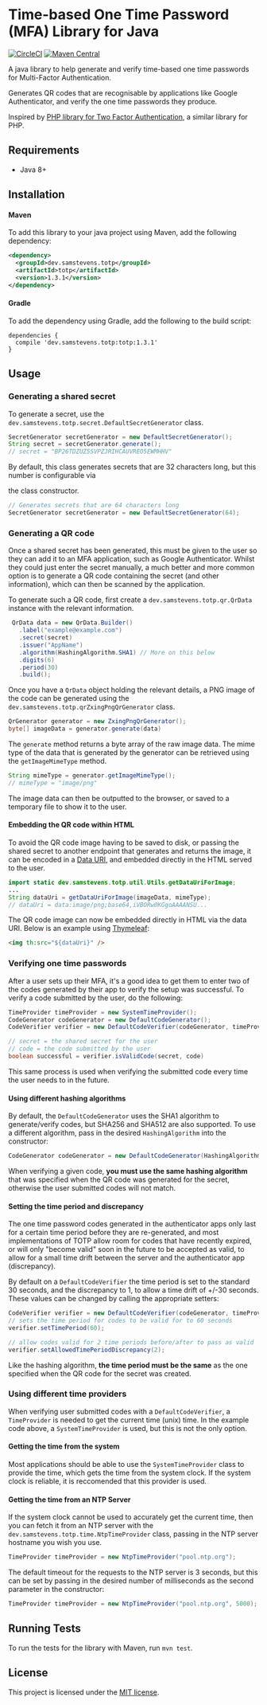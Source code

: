 # Time-based One Time Password (MFA) Library for Java

[![CircleCI](https://circleci.com/gh/samdjstevens/java-totp/tree/master.svg?style=svg&circle-token=10b865d8ba6091caba7a73a5a2295bd642ab79d5)](https://circleci.com/gh/samdjstevens/java-totp/tree/master) [![Maven Central](https://img.shields.io/maven-central/v/dev.samstevens.totp/totp.svg?label=Maven%20Central)](https://search.maven.org/search?q=g:%22dev.samstevens.totp%22%20AND%20a:%22totp%22)

A java library to help generate and verify time-based one time passwords for Multi-Factor Authentication.

Generates QR codes that are recognisable by applications like Google Authenticator, and verify the one time passwords they produce.

Inspired by [PHP library for Two Factor Authentication](https://github.com/RobThree/TwoFactorAuth), a similar library for PHP.

## Requirements

- Java 8+



## Installation

#### Maven

To add this library to your java project using Maven, add the following dependency:

```xml
<dependency>
  <groupId>dev.samstevens.totp</groupId>
  <artifactId>totp</artifactId>
  <version>1.3.1</version>
</dependency>
```

#### Gradle

To add the dependency using Gradle, add the following to the build script:

```
dependencies {
  compile 'dev.samstevens.totp:totp:1.3.1'
}
```



## Usage

### Generating a shared secret

To generate a secret, use the `dev.samstevens.totp.secret.DefaultSecretGenerator` class.
```java
SecretGenerator secretGenerator = new DefaultSecretGenerator();
String secret = secretGenerator.generate();
// secret = "BP26TDZUZ5SVPZJRIHCAUVREO5EWMHHV"
```

By default, this class generates secrets that are 32 characters long, but this number is configurable via

the class constructor.

```java
// Generates secrets that are 64 characters long
SecretGenerator secretGenerator = new DefaultSecretGenerator(64);
```



### Generating a QR code

Once a shared secret has been generated, this must be given to the user so they can add it to an MFA application, such as Google Authenticator. Whilst they could just enter the secret manually, a much better and more common option is to generate a QR code containing the secret (and other information), which can then be scanned by the application.

To generate such a QR code, first create a `dev.samstevens.totp.qr.QrData` instance with the relevant information.

```java
 QrData data = new QrData.Builder()
   .label("example@example.com")
   .secret(secret)
   .issuer("AppName")
   .algorithm(HashingAlgorithm.SHA1) // More on this below
   .digits(6)
   .period(30)
   .build();
```

Once you have a `QrData` object holding the relevant details, a PNG image of the code can be generated using the `dev.samstevens.totp.qrZxingPngQrGenerator` class.

```java
QrGenerator generator = new ZxingPngQrGenerator();
byte[] imageData = generator.generate(data)
```

The `generate` method returns a byte array of the raw image data. The mime type of the data that is generated by the generator can be retrieved using the `getImageMimeType` method.

```java
String mimeType = generator.getImageMimeType();
// mimeType = "image/png"
```

The image data can then be outputted to the browser, or saved to a temporary file to show it to the user.

#### Embedding the QR code within HTML

To avoid the QR code image having to be saved to disk, or passing the shared secret to another endpoint that generates and returns the image, it can be encoded in a [Data URI](https://developer.mozilla.org/en-US/docs/Web/HTTP/Basics_of_HTTP/Data_URIs), and embedded directly in the HTML served to the user.

```java
import static dev.samstevens.totp.util.Utils.getDataUriForImage;
...
String dataUri = getDataUriForImage(imageData, mimeType);
// dataUri = data:image/png;base64,iVBORw0KGgoAAAANSU...
```

The QR code image can now be embedded directly in HTML via the data URI. Below is an example using [Thymeleaf](https://www.thymeleaf.org/):

```html
<img th:src="${dataUri}" />
```



### Verifying one time passwords

After a user sets up their MFA, it's a good idea to get them to enter two of the codes generated by their app to verify the setup was successful. To verify a code submitted by the user, do the following:

```java
TimeProvider timeProvider = new SystemTimeProvider();
CodeGenerator codeGenerator = new DefaultCodeGenerator();
CodeVerifier verifier = new DefaultCodeVerifier(codeGenerator, timeProvider);

// secret = the shared secret for the user
// code = the code submitted by the user
boolean successful = verifier.isValidCode(secret, code)
```

This same process is used when verifying the submitted code every time the user needs to in the future.

#### Using different hashing algorithms

By default, the `DefaultCodeGenerator` uses the SHA1 algorithm to generate/verify codes, but SHA256 and SHA512 are also supported. To use a different algorithm, pass in the desired `HashingAlgorithm` into the constructor:

```java
CodeGenerator codeGenerator = new DefaultCodeGenerator(HashingAlgorithm.SHA512);
```

When verifying a given code, **you must use the same hashing algorithm** that was specified when the QR code was generated for the secret, otherwise the user submitted codes will not match.

#### Setting the time period and discrepancy

The one time password codes generated in the authenticator apps only last for a certain time period before they are re-generated, and most implementations of TOTP allow room for codes that have recently expired, or will only "become valid" soon in the future to be accepted as valid, to allow for a small time drift between the server and the authenticator app (discrepancy).

By default on a `DefaultCodeVerifier` the time period is set to the standard 30 seconds, and the discrepancy to 1, to allow a time drift of +/-30 seconds. These values can be changed by calling the appropriate setters:

```java
CodeVerifier verifier = new DefaultCodeVerifier(codeGenerator, timeProvider);
// sets the time period for codes to be valid for to 60 seconds
verifier.setTimePeriod(60);

// allow codes valid for 2 time periods before/after to pass as valid
verifier.setAllowedTimePeriodDiscrepancy(2);
```

Like the hashing algorithm, **the time period must be the same** as the one specified when the QR code for the secret was created.



### Using different time providers

When verifying user submitted codes with a `DefaultCodeVerifier`, a `TimeProvider` is needed to get the current time (unix) time. In the example code above, a `SystemTimeProvider` is used, but this is not the only option.

#### Getting the time from the system

Most applications should be able to use the `SystemTimeProvider` class to provide the time, which gets the time from the system clock.  If the system clock is reliable, it is reccomended that this provider is used.


#### Getting the time from an NTP Server

If the system clock cannot be used to accurately get the current time, then you can fetch it from an NTP server with the `dev.samstevens.totp.time.NtpTimeProvider` class, passing in the NTP server hostname you wish you use.

```java
TimeProvider timeProvider = new NtpTimeProvider("pool.ntp.org");
```

The default timeout for the requests to the NTP server is 3 seconds, but this can be set by passing in the desired number of milliseconds as the second parameter in the constructor:

```java
TimeProvider timeProvider = new NtpTimeProvider("pool.ntp.org", 5000);
```



## Running Tests

To run the tests for the library with Maven, run `mvn test`.




## License

This project is licensed under the [MIT license](https://opensource.org/licenses/MIT).
